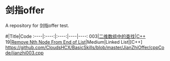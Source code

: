 # 剑指offer 

A repository for 剑指offer test.


#|Title|Code
:----|:----:|:----:|----|----:
003|[二维数组中的查找](https://www.nowcoder.com/practice/abc3fe2ce8e146608e868a70efebf62e?tpId=13&tqId=11154&rp=1&ru=/ta/coding-interviews&qru=/ta/coding-interviews/question-ranking)|[C++](https://github.com/CloudsHCX/BasicSkills/blob/master/JianZhiOffer/cppCode/jianzhi003.cpp)
19|[Remove Nth Node From End of List](https://leetcode.com/problems/remove-nth-node-from-end-of-list/description/)|Medium|Linked List|[C++]
https://github.com/CloudsHCX/BasicSkills/blob/master/JianZhiOffer/cppCode/jianzhi003.cpp
